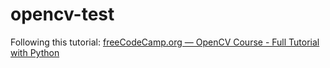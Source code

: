 # opencv-test

Following this tutorial: [freeCodeCamp.org — OpenCV Course - Full Tutorial with Python](https://www.youtube.com/watch?v=oXlwWbU8l2o&t=8876s)